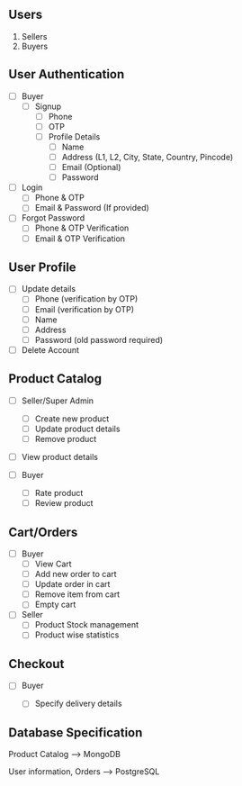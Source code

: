 Users
------

1. Sellers
2. Buyers

User Authentication
--------------------

- [ ] Buyer
    - [ ] Signup
        - [ ] Phone
        - [ ] OTP
        - [ ] Profile Details
            - [ ] Name
            - [ ] Address (L1, L2, City, State, Country, Pincode)
            - [ ] Email (Optional)
            - [ ] Password

- [ ] Login
    - [ ] Phone & OTP
    - [ ] Email & Password (If provided)

- [ ] Forgot Password
    - [ ] Phone & OTP Verification
    - [ ] Email & OTP Verification

User Profile
-------------

- [ ] Update details
    - [ ] Phone (verification by OTP)
    - [ ] Email (verification by OTP)
    - [ ] Name
    - [ ] Address
    - [ ] Password (old password required)

- [ ] Delete Account

Product Catalog
----------------

- [ ] Seller/Super Admin
    - [ ] Create new product
    - [ ] Update product details
    - [ ] Remove product

- [ ] View product details

- [ ] Buyer
    - [ ] Rate product
    - [ ] Review product

Cart/Orders
------------

- [ ] Buyer
    - [ ] View Cart
    - [ ] Add new order to cart
    - [ ] Update order in cart
    - [ ] Remove item from cart
    - [ ] Empty cart

- [ ] Seller
    - [ ] Product Stock management
    - [ ] Product wise statistics

Checkout
---------

- [ ] Buyer
    - [ ] Specify delivery details


Database Specification
------------------------

Product Catalog --> MongoDB

User information, Orders --> PostgreSQL